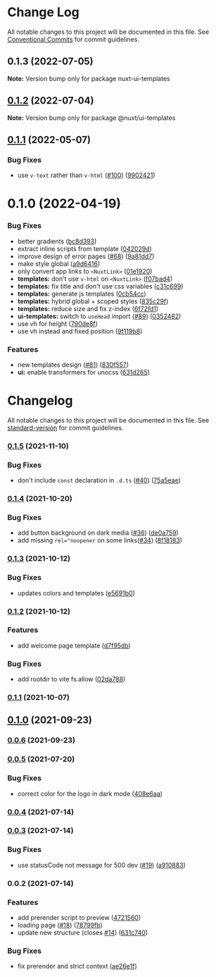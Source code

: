 # Change Log

All notable changes to this project will be documented in this file.
See [Conventional Commits](https://conventionalcommits.org) for commit guidelines.

## 0.1.3 (2022-07-05)

**Note:** Version bump only for package nuxt-ui-templates





## [0.1.2](https://github.com/nuxt/ui/compare/@nuxt/ui-templates@0.1.2...@nuxt/ui-templates@0.1.2) (2022-07-04)

**Note:** Version bump only for package @nuxt/ui-templates





## [0.1.1](https://github.com/nuxt/ui/compare/@nuxt/ui-templates@0.1.0...@nuxt/ui-templates@0.1.1) (2022-05-07)


### Bug Fixes

* use `v-text` rather than `v-html` ([#100](https://github.com/nuxt/ui/issues/100)) ([9902421](https://github.com/nuxt/ui/commit/99024218aab20a1b326b59d986d632da546df6b4))





# 0.1.0 (2022-04-19)


### Bug Fixes

* better gradients ([bc8d393](https://github.com/nuxt/ui/commit/bc8d393129ae80a48372645edeceb377f7dfcc9f))
* extract inline scripts from template ([042029d](https://github.com/nuxt/ui/commit/042029db138acb7db6796eaf6be13942bbe6cd9f))
* improve design of error pages ([#68](https://github.com/nuxt/ui/issues/68)) ([9a81dd7](https://github.com/nuxt/ui/commit/9a81dd79ea2ebeb2bd0a29d3828a440a0f5fe741))
* make style global ([a9d6416](https://github.com/nuxt/ui/commit/a9d641619450822884fd01a7c610ef5e0bd687a8))
* only convert app links to `<NuxtLink>` ([01e1920](https://github.com/nuxt/ui/commit/01e1920da25da9a4aadf386cfc715ab1ef2c9a43))
* **templates:** don't use `v-html` on `<NuxtLink>` ([f07bad4](https://github.com/nuxt/ui/commit/f07bad487f02b0b63e307daec3280a2a65c5f281))
* **templates:** fix title and don't use css variables ([c31c699](https://github.com/nuxt/ui/commit/c31c6996ab17b09cecdb91ab9c725146a2d9d0b7))
* **templates:** generate js templates ([0cb54cc](https://github.com/nuxt/ui/commit/0cb54ccc7ac8d2d97db259c2eab41ac5adf66147))
* **templates:** hybrid global + scoped styles ([835c29f](https://github.com/nuxt/ui/commit/835c29f4139a2209e720a826e1d35621099f23cd))
* **templates:** reduce size and fix z-index ([6f72fd1](https://github.com/nuxt/ui/commit/6f72fd1281044b302f4b0c3542afb3672f8fd000))
* **ui-templates:** switch to `useHead` import ([#89](https://github.com/nuxt/ui/issues/89)) ([0352482](https://github.com/nuxt/ui/commit/0352482727bbb87f190f1d3791f19a58dfce0b36))
* use vh for height ([790de8f](https://github.com/nuxt/ui/commit/790de8f7f84ee8e63f76db58fcffb73ff0c59ee2))
* use vh instead and fixed position ([9f119b8](https://github.com/nuxt/ui/commit/9f119b89a529b306cac654999ca00cd5718830f1))


### Features

* new templates design ([#81](https://github.com/nuxt/ui/issues/81)) ([830f557](https://github.com/nuxt/ui/commit/830f55741d8ab0099afe1172c8e8e4e4040e3e4a))
* **ui:** enable transformers for unocss ([631d265](https://github.com/nuxt/ui/commit/631d2655f0469286fd17b6ea39dbb0650571b156))





# Changelog

All notable changes to this project will be documented in this file. See [standard-version](https://github.com/conventional-changelog/standard-version) for commit guidelines.

### [0.1.5](https://github.com/nuxt/ui/compare/v0.1.4...v0.1.5) (2021-11-10)


### Bug Fixes

* don't include `const` declaration in `.d.ts` ([#40](https://github.com/nuxt/ui/issues/40)) ([75a5eae](https://github.com/nuxt/ui/commit/75a5eae76b797a9f49e30ec5469056d093a3a302))

### [0.1.4](https://github.com/nuxt/ui/compare/v0.1.3...v0.1.4) (2021-10-20)


### Bug Fixes

* add button background on dark media ([#36](https://github.com/nuxt/ui/issues/36)) ([de0a759](https://github.com/nuxt/ui/commit/de0a75959d06e90239b5a203eeb9e9be6031f0c2))
* add missing `rel="noopener` on some links([#34](https://github.com/nuxt/ui/issues/34)) ([8f18183](https://github.com/nuxt/ui/commit/8f18183f1d6cca49753e3b0a6a1da0aa8e0c9c83))

### [0.1.3](https://github.com/nuxt/ui/compare/v0.1.2...v0.1.3) (2021-10-12)


### Bug Fixes

* updates colors and templates ([e5691b0](https://github.com/nuxt/ui/commit/e5691b049b684ae98a04c5a324679d0b1f34053b))

### [0.1.2](https://github.com/nuxt/ui/compare/v0.1.0...v0.1.2) (2021-10-12)


### Features

* add welcome page template ([d7f95db](https://github.com/nuxt/ui/commit/d7f95db8c3344a2a05f91fb332f0f5ab1908b780))


### Bug Fixes

* add rootdir to vite fs.allow ([02da788](https://github.com/nuxt/ui/commit/02da78871564c5128b435694daa62c02b3acbef0))

### [0.1.1](https://github.com/nuxt/ui/compare/v0.1.0...v0.1.1) (2021-10-07)

## [0.1.0](https://github.com/nuxt/ui/compare/v0.0.6...v0.1.0) (2021-09-23)

### [0.0.6](https://github.com/nuxt/ui/compare/v0.0.5...v0.0.6) (2021-09-23)

### [0.0.5](https://github.com/nuxt/ui/compare/v0.0.3...v0.0.5) (2021-07-20)


### Bug Fixes

* correct color for the logo in dark mode ([408e6aa](https://github.com/nuxt/ui/commit/408e6aa22c0ba4920dadfa4f2eae9391d2862111))

### [0.0.4](https://github.com/nuxt/ui/compare/v0.0.3...v0.0.4) (2021-07-14)

### [0.0.3](https://github.com/nuxt/ui/compare/v0.0.2...v0.0.3) (2021-07-14)


### Bug Fixes

* use statusCode not message for 500 dev ([#19](https://github.com/nuxt/ui/issues/19)) ([a910883](https://github.com/nuxt/ui/commit/a910883024b2280770cbe985092153666eb17790))

### 0.0.2 (2021-07-14)


### Features

* add prerender script to preview ([4721560](https://github.com/nuxt/ui/commit/4721560e969ce52d29107546aae2fef9a6e6224f))
* loading page ([#18](https://github.com/nuxt/ui/issues/18)) ([78799fb](https://github.com/nuxt/ui/commit/78799fb695a896f6a992f28225b99283a38503ff))
* update new structure (closes [#14](https://github.com/nuxt/ui/issues/14)) ([631c740](https://github.com/nuxt/ui/commit/631c740396736e124c3cea288c0bcc22545d4269))


### Bug Fixes

* fix prerender and strict context ([ae26e1f](https://github.com/nuxt/ui/commit/ae26e1f21e85155595cfd861d20cddeff858ad5f))
